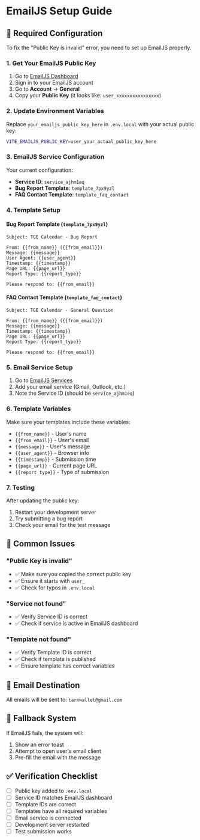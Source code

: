 # EmailJS Setup Guide

## 🔧 Required Configuration

To fix the "Public Key is invalid" error, you need to set up EmailJS properly.

### 1. Get Your EmailJS Public Key

1. Go to [EmailJS Dashboard](https://dashboard.emailjs.com/admin/account)
2. Sign in to your EmailJS account
3. Go to **Account** → **General**
4. Copy your **Public Key** (it looks like: `user_xxxxxxxxxxxxxxxx`)

### 2. Update Environment Variables

Replace `your_emailjs_public_key_here` in `.env.local` with your actual public key:

```bash
VITE_EMAILJS_PUBLIC_KEY=user_your_actual_public_key_here
```

### 3. EmailJS Service Configuration

Your current configuration:
- **Service ID**: `service_ajhm1eq`
- **Bug Report Template**: `template_7px9yzl`
- **FAQ Contact Template**: `template_faq_contact`

### 4. Template Setup

#### Bug Report Template (`template_7px9yzl`)
```
Subject: TGE Calendar - Bug Report

From: {{from_name}} ({{from_email}})
Message: {{message}}
User Agent: {{user_agent}}
Timestamp: {{timestamp}}
Page URL: {{page_url}}
Report Type: {{report_type}}

Please respond to: {{from_email}}
```

#### FAQ Contact Template (`template_faq_contact`)
```
Subject: TGE Calendar - General Question

From: {{from_name}} ({{from_email}})
Message: {{message}}
Timestamp: {{timestamp}}
Page URL: {{page_url}}
Report Type: {{report_type}}

Please respond to: {{from_email}}
```

### 5. Email Service Setup

1. Go to [EmailJS Services](https://dashboard.emailjs.com/admin/integration)
2. Add your email service (Gmail, Outlook, etc.)
3. Note the Service ID (should be `service_ajhm1eq`)

### 6. Template Variables

Make sure your templates include these variables:
- `{{from_name}}` - User's name
- `{{from_email}}` - User's email
- `{{message}}` - User's message
- `{{user_agent}}` - Browser info
- `{{timestamp}}` - Submission time
- `{{page_url}}` - Current page URL
- `{{report_type}}` - Type of submission

### 7. Testing

After updating the public key:
1. Restart your development server
2. Try submitting a bug report
3. Check your email for the test message

## 🚨 Common Issues

### "Public Key is invalid"
- ✅ Make sure you copied the correct public key
- ✅ Ensure it starts with `user_`
- ✅ Check for typos in `.env.local`

### "Service not found"
- ✅ Verify Service ID is correct
- ✅ Check if service is active in EmailJS dashboard

### "Template not found"
- ✅ Verify Template ID is correct
- ✅ Check if template is published
- ✅ Ensure template has correct variables

## 📧 Email Destination

All emails will be sent to: `tarnwallet@gmail.com`

## 🔄 Fallback System

If EmailJS fails, the system will:
1. Show an error toast
2. Attempt to open user's email client
3. Pre-fill the email with the message

## ✅ Verification Checklist

- [ ] Public key added to `.env.local`
- [ ] Service ID matches EmailJS dashboard
- [ ] Template IDs are correct
- [ ] Templates have all required variables
- [ ] Email service is connected
- [ ] Development server restarted
- [ ] Test submission works

